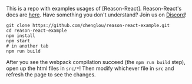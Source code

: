 This is a repo with examples usages of [Reason-React]. Reason-React's docs are [here](https://github.com/reasonml/rehydrate/blob/master/documentation.md).
Have something you don't understand? Join us on [Discord](discord.gg/reasonml)!

```
git clone https://github.com/chenglou/reason-react-example.git
cd reason-react-example
npm install
npm start
# in another tab
npm run build
```

After you see the webpack compilation succeed (the `npm run build` step), open up the html files in `src/*`! Then modify whichever file in `src` and refresh the page to see the changes.
